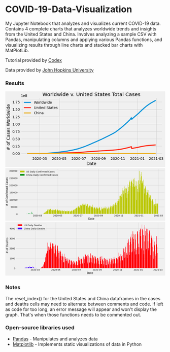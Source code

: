 # COVID-19-Data-Visualization
My Jupyter Notebook that analyzes and visualizes current COVID-19 data. Contains 4 complete charts that analyzes worldwide trends and insights from the United States and China. Involves analyzing a sample CSV with Pandas, manipulating columns and applying various Pandas functions, and visualizing results through line charts and stacked bar charts with MatPlotLib.

Tutorial provided by [Codex](https://thecodex.me)

Data provided by [John Hopkins University](https://github.com/datasets/covid-19)

### Results
<img src='world.png' title='Comparison of COVID-19 cases between the United States, China, and across the globe' width='' alt='Comparison of COVID-19 cases between the United States, China, and across the globe' />

<img src='confirmed cases.png' title='Comparison of confirmed COVID-19 cases between the United States and China' width='' alt='Comparison of confirmed COVID-19 cases between the United States and China' />

<img src='deaths.png' title='Comparison of COVID-19 deaths between the United States and China' width='' alt='Comparison of COVID-19 deaths between the United States and China' />

### Notes 
The reset_index() for the United States and China dataframes in the cases and deaths cells may need to alternate between comments and code. If left as code for too long, an error message will appear and won't display the graph. That's when those functions needs to be commented out.

### Open-source libraries used

- [Pandas](https://pandas.pydata.org/) - Manipulates and analyzes data
- [Matplotlib](https://matplotlib.org/stable/index.html#) - Implements static visualizations of data in Python
